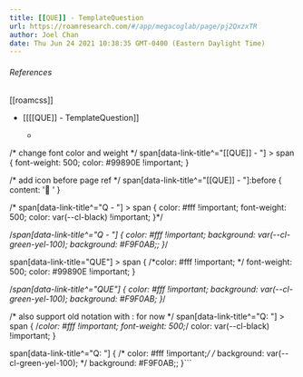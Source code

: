 ```yaml
---
title: [[QUE]] - TemplateQuestion
url: https://roamresearch.com/#/app/megacoglab/page/pj2QxzxTR
author: Joel Chan
date: Thu Jun 24 2021 10:38:35 GMT-0400 (Eastern Daylight Time)
---
```




###### References

[[roamcss]]

- [[[[QUE]] - TemplateQuestion]]

    - ```css
/* change font color and weight */
span[data-link-title^="[[QUE]] - "] > span {
  font-weight: 500; 
  color: #99890E !important; 
}

/* add icon before page ref */
span[data-link-title^="[[QUE]] - "]:before {
    content: '🔎  ' 
}

/* span[data-link-title^="Q - "] > span {
  color: #fff !important;
  font-weight: 500;
  color: var(--cl-black) !important;
}*/

/*span[data-link-title^="Q - "] {
  color: #fff !important;
  background: var(--cl-green-yel-100);
  background:  #F9F0AB;;
}*/

span[data-link-title="QUE"] > span {
   /*color: #fff !important; */
  font-weight: 500; 
  color: #99890E !important; 
}

/*span[data-link-title^="QUE"] {
  color: #fff !important;
  background: var(--cl-green-yel-100); 
  background:  #F9F0AB; 
}*/



/* also support old notation with : for now */
span[data-link-title^="Q: "] > span {
   /*color: #fff !important;
  font-weight: 500;*/
  color: var(--cl-black) !important;
}

span[data-link-title^="Q: "] {
  /* color: #fff !important;*/
  /* background: var(--cl-green-yel-100); */
  background:  #F9F0AB;;
}```
